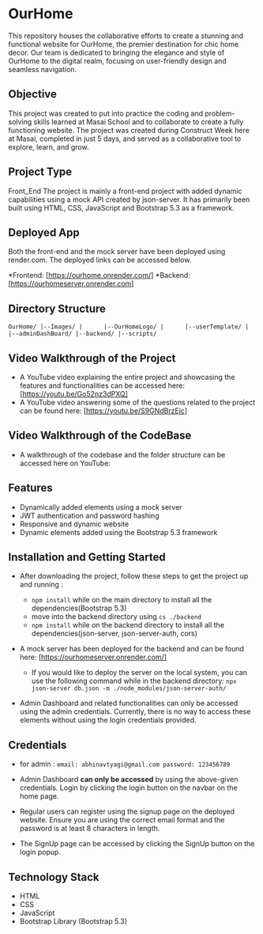 # OurHome
This repository houses the collaborative efforts to create a stunning and functional website for OurHome, the premier destination for chic home decor. Our team is dedicated to bringing the elegance and style of OurHome to the digital realm, focusing on user-friendly design and seamless navigation.

## Objective
This project was created to put into practice the coding and problem-solving skills learned at Masai School and to collaborate to create a fully functioning website. The project was created during Construct Week here at Masai, completed in just 5 days, and served as a collaborative tool to explore, learn, and grow.

## Project Type
Front_End
The project is mainly a front-end project with added dynamic capabilities using a mock API created by json-server. It has primarily been built using HTML, CSS, JavaScript and Bootstrap 5.3 as a framework.

## Deployed App
Both the front-end and the mock server have been deployed using render.com. The deployed links can be accessed below.

*Frontend: [https://ourhome.onrender.com/] 
*Backend: [https://ourhomeserver.onrender.com]

## Directory Structure

`OurHome/
|--Images/
|      |--OurHomeLogo/
|      |--userTemplate/
|
|--adminDashBoard/
|--backend/
|--scripts/`

## Video Walkthrough of the Project

+ A YouTube video explaining the entire project and showcasing the features and functionalities can be accessed here: [https://youtu.be/Go52nz3dPXQ]
+ A YouTube video answering some of the questions related to the project can be found here: [https://youtu.be/S9GNdBrzEjc]

## Video Walkthrough of the CodeBase

- A walkthrough of the codebase and the folder structure can be accessed here on YouTube: 

## Features

- Dynamically added elements using a mock server
- JWT authentication and password hashing
- Responsive and dynamic website
- Dynamic elements added using the Bootstrap 5.3 framework

## Installation and Getting Started

+ After downloading the project, follow these steps to get the project up and running :
  + `npm install` while on the main directory to install all the dependencies(Bootstrap 5.3)
  + move into the backend directory using `cs ./backend`
  + `npm install` while on the backend directory to install all the dependencies(json-server, json-server-auth, cors)
    
+ A mock server has been deployed for the backend and can be found here: [https://ourhomeserver.onrender.com/]
  * If you would like to deploy the server on the local system, you can use the following command while in the backend directory: `npx json-server db.json -m ./node_modules/json-server-auth/`

+ Admin Dashboard and related functionalities can only be accessed using the admin credentials. Currently, there is no way to access these elements without using the login credentials provided.

## Credentials

- for admin :
   `email: abhinavtyagi@gmail.com
    password: 123456789`

- Admin Dashboard **can only be accessed** by using the above-given credentials. Login by clicking the login button on the navbar on the home page.
  
- Regular users can register using the signup page on the deployed website. Ensure you are using the correct email format and the password is at least 8 characters in length.
- The SignUp page can be accessed by clicking the SignUp button on the login popup.

## Technology Stack

- HTML
- CSS
- JavaScript
- Bootstrap Library (Bootstrap 5.3)

